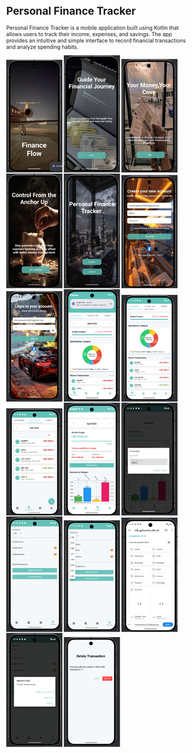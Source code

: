 # Personal Finance Tracker

Personal Finance Tracker is a mobile application built using Kotlin that allows users to track their income, expenses, and savings. The app provides an intuitive and simple interface to record financial transactions and analyze spending habits.

<img src="https://github.com/202320020818/Finance_Tracker-3/blob/e35386f1e259a6d53ee60f8f90a8333f21a7aca0/Screenshot%202025-04-30%20092930.png?raw=true" alt="App Screenshot" width="150"/>
<img src="https://github.com/202320020818/Finance_Tracker-3/blob/774f5bf78eead6316181e01a8eaa2babdec07d10/Screenshot%202025-04-30%20092944.png?raw=true" alt="App Screenshot" width="150"/>
<img src="https://github.com/202320020818/Finance_Tracker-3/blob/c893db9c2a35f37071910c2aacbc1cf815d41999/Screenshot%202025-04-30%20092954.png?raw=true" alt="App Screenshot" width="150"/>
<img src="https://github.com/202320020818/Finance_Tracker-3/blob/c893db9c2a35f37071910c2aacbc1cf815d41999/Screenshot%202025-04-30%20093003.png?raw=true" alt="App Screenshot" width="150"/>
<img src="https://github.com/202320020818/Finance_Tracker-3/blob/c893db9c2a35f37071910c2aacbc1cf815d41999/Screenshot%202025-04-30%20093010.png?raw=true" alt="App Screenshot" width="150"/>
<img src="https://github.com/202320020818/Finance_Tracker-3/blob/c893db9c2a35f37071910c2aacbc1cf815d41999/Screenshot%202025-04-30%20093019.png?raw=true" alt="App Screenshot" width="150"/>
<img src="https://github.com/202320020818/Finance_Tracker-3/blob/c893db9c2a35f37071910c2aacbc1cf815d41999/Screenshot%202025-04-30%20093057.png?raw=true" alt="App Screenshot" width="150"/>
<img src="https://github.com/202320020818/Finance_Tracker-3/blob/c893db9c2a35f37071910c2aacbc1cf815d41999/Screenshot%202025-04-30%20093109.png?raw=true" alt="App Screenshot" width="150"/>
<img src="https://github.com/202320020818/Finance_Tracker-3/blob/c893db9c2a35f37071910c2aacbc1cf815d41999/Screenshot%202025-04-30%20093120.png?raw=true" alt="App Screenshot" width="150"/>
<img src="https://github.com/202320020818/Finance_Tracker-3/blob/c893db9c2a35f37071910c2aacbc1cf815d41999/Screenshot%202025-04-30%20093127.png?raw=true" alt="App Screenshot" width="150"/>
<img src="https://github.com/202320020818/Finance_Tracker-3/blob/c893db9c2a35f37071910c2aacbc1cf815d41999/Screenshot%202025-04-30%20093143.png?raw=true" alt="App Screenshot" width="150"/>
<img src="https://github.com/202320020818/Finance_Tracker-3/blob/c893db9c2a35f37071910c2aacbc1cf815d41999/Screenshot%202025-04-30%20093149.png?raw=true" alt="App Screenshot" width="150"/>
<img src="https://github.com/202320020818/Finance_Tracker-3/blob/c893db9c2a35f37071910c2aacbc1cf815d41999/Screenshot%202025-04-30%20093200.png?raw=true" alt="App Screenshot" width="150"/>
<img src="https://github.com/202320020818/Finance_Tracker-3/blob/c893db9c2a35f37071910c2aacbc1cf815d41999/Screenshot%202025-04-30%20093205.png?raw=true" alt="App Screenshot" width="150"/>
<img src="https://github.com/202320020818/Finance_Tracker-3/blob/c893db9c2a35f37071910c2aacbc1cf815d41999/Screenshot%202025-04-30%20093213.png?raw=true" alt="App Screenshot" width="150"/>
<img src="https://github.com/202320020818/Finance_Tracker-3/blob/c893db9c2a35f37071910c2aacbc1cf815d41999/Screenshot%202025-04-30%20093222.png?raw=true" alt="App Screenshot" width="150"/>
<img src="https://github.com/202320020818/Finance_Tracker-3/blob/c893db9c2a35f37071910c2aacbc1cf815d41999/Screenshot%202025-04-30%20094437.png?raw=true" alt="App Screenshot" width="150"/>


